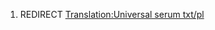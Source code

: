 1.  REDIRECT [Translation:Universal serum
    txt/pl](Translation:Universal_serum_txt/pl "wikilink")
